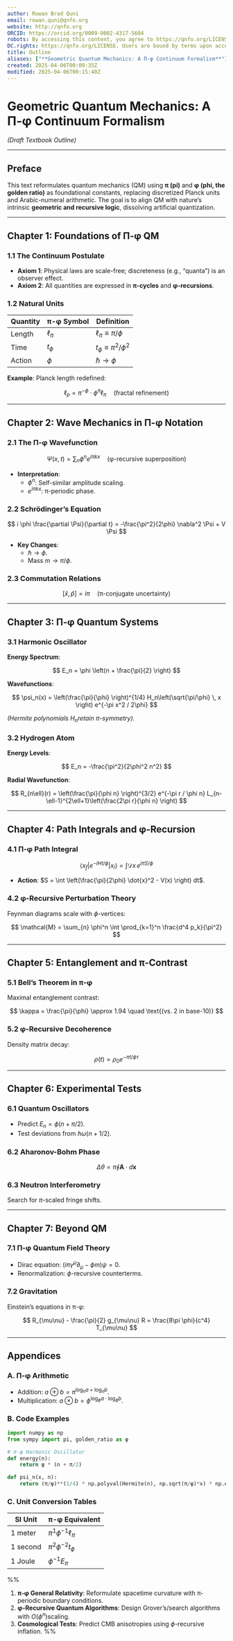 ```yaml
---
author: Rowan Brad Quni
email: rowan.quni@qnfo.org
website: http://qnfo.org
ORCID: https://orcid.org/0009-0002-4317-5604
robots: By accessing this content, you agree to https://qnfo.org/LICENSE. Non-commercial use only. Attribution required.
DC.rights: https://qnfo.org/LICENSE. Users are bound by terms upon access.
title: Outline
aliases: ["**Geometric Quantum Mechanics: A Π-φ Continuum Formalism**"]
created: 2025-04-06T00:09:35Z
modified: 2025-04-06T00:15:40Z
---
```


# **Geometric Quantum Mechanics: A Π-φ Continuum Formalism**

*(Draft Textbook Outline)*

---

## **Preface**

This text reformulates quantum mechanics (QM) using **π (pi)** and **φ (phi, the golden ratio)** as foundational constants, replacing discretized Planck units and Arabic-numeral arithmetic. The goal is to align QM with nature’s intrinsic **geometric and recursive logic**, dissolving artificial quantization.

---

## **Chapter 1: Foundations of Π-φ QM**

### **1.1 The Continuum Postulate**

- **Axiom 1**: Physical laws are scale-free; discreteness (e.g., “quanta”) is an observer effect.
- **Axiom 2**: All quantities are expressed in **π-cycles** and **φ-recursions**.

### **1.2 Natural Units**

| Quantity       | π-φ Symbol | Definition                     |
|----------------|------------|--------------------------------|
| Length         | $\ell_\pi$| $\ell_\pi \equiv \pi/\phi$|
| Time           | $t_\phi$| $t_\phi \equiv \pi^2/\phi^2$|
| Action         | $\phi$| $\hbar \rightarrow \phi$|

**Example**:
Planck length redefined:

$$
\ell_p = \pi^{-\phi} \cdot \phi^{\pi} \ell_\pi \quad \text{(fractal refinement)}
$$

---

## **Chapter 2: Wave Mechanics in Π-φ Notation**

### **2.1 The Π-φ Wavefunction**

$$
\Psi(x,t) = \sum_n \phi^n e^{i\pi k x} \quad \text{(φ-recursive superposition)}
$$

- **Interpretation**:
  - $\phi^n$: Self-similar amplitude scaling.
  - $e^{i\pi k x}$: π-periodic phase.

### **2.2 Schrödinger’s Equation**

$$
i \phi \frac{\partial \Psi}{\partial t} = -\frac{\pi^2}{2\phi} \nabla^2 \Psi + V \Psi
$$

- **Key Changes**:
  - $\hbar \rightarrow \phi$.
  - Mass $m \rightarrow \pi/\phi$.

### **2.3 Commutation Relations**

$$
[\hat{x}, \hat{p}] = i \pi \quad \text{(π-conjugate uncertainty)}
$$

---

## **Chapter 3: Π-φ Quantum Systems**

### **3.1 Harmonic Oscillator**

**Energy Spectrum**:

$$
E_n = \phi \left(n + \frac{\pi}{2} \right)
$$

**Wavefunctions**:

$$
\psi_n(x) = \left(\frac{\pi}{\phi} \right)^{1/4} H_n\left(\sqrt{\pi/\phi} \, x \right) e^{-\pi x^2 / 2\phi}
$$

*(Hermite polynomials $H_n$retain π-symmetry).*

### **3.2 Hydrogen Atom**

**Energy Levels**:

$$
E_n = -\frac{\pi^2}{2\phi^2 n^2}
$$

**Radial Wavefunction**:

$$
R_{n\ell}(r) = \left(\frac{\pi}{\phi n} \right)^{3/2} e^{-\pi r / \phi n} L_{n-\ell-1}^{2\ell+1}\left(\frac{2\pi r}{\phi n} \right)
$$

---

## **Chapter 4: Path Integrals and φ-Recursion**

### **4.1 Π-φ Path Integral**

$$
\langle x_f | e^{-iHt/\phi} | x_i \rangle = \int \mathcal{D}x \, e^{i\pi S/\phi}
$$

- **Action**: $S = \int \left(\frac{\pi}{2\phi} \dot{x}^2 - V(x) \right) dt$.

### **4.2 φ-Recursive Perturbation Theory**

Feynman diagrams scale with $\phi$-vertices:

$$
\mathcal{M} = \sum_{n} \phi^n \int \prod_{k=1}^n \frac{d^4 p_k}{\pi^2}
$$

---

## **Chapter 5: Entanglement and π-Contrast**

### **5.1 Bell’s Theorem in π-φ**

Maximal entanglement contrast:

$$
\kappa = \frac{\pi}{\phi} \approx 1.94 \quad \text{(vs. 2 in base-10)}
$$

### **5.2 φ-Recursive Decoherence**

Density matrix decay:

$$
\rho(t) = \rho_0 e^{-\pi t / \phi \tau}
$$

---

## **Chapter 6: Experimental Tests**

### **6.1 Quantum Oscillators**

- Predict $E_n = \phi(n + \pi/2)$.
- Test deviations from $\hbar \omega(n + 1/2)$.

### **6.2 Aharonov-Bohm Phase**

$$
\Delta \theta = \pi \oint \mathbf{A} \cdot d\mathbf{x}
$$

### **6.3 Neutron Interferometry**

Search for $\pi$-scaled fringe shifts.

---

## **Chapter 7: Beyond QM**

### **7.1 Π-φ Quantum Field Theory**

- Dirac equation: $(i\pi \gamma^\mu \partial_\mu - \phi m)\psi = 0$.
- Renormalization: $\phi$-recursive counterterms.

### **7.2 Gravitation**

Einstein’s equations in π-φ:

$$
R_{\mu\nu} - \frac{\pi}{2} g_{\mu\nu} R = \frac{8\pi \phi}{c^4} T_{\mu\nu}
$$

---

## **Appendices**

### **A. Π-φ Arithmetic**

- Addition: $a \oplus b = \pi^{\log_\pi a + \log_\pi b}$.
- Multiplication: $a \otimes b = \phi^{\log_\phi a \cdot \log_\phi b}$.

### **B. Code Examples**

```python  
import numpy as np  
from sympy import pi, golden_ratio as φ  

# π-φ Harmonic Oscillator  
def energy(n):  
    return φ * (n + π/2)  

def psi_n(x, n):  
    return (π/φ)**(1/4) * np.polyval(Hermite(n), np.sqrt(π/φ)*x) * np.exp(-π*x**2/(2*φ))  
```  

### **C. Unit Conversion Tables**

| SI Unit       | π-φ Equivalent          |
|---------------|-------------------------|
| 1 meter       | $\pi^{1} \phi^{-1} \ell_\pi$|
| 1 second      | $\pi^{2} \phi^{-2} t_\phi$|
| 1 Joule       | $\phi^{-1} E_\pi$|

%%

1. **π-φ General Relativity**: Reformulate spacetime curvature with π-periodic boundary conditions.
2. **φ-Recursive Quantum Algorithms**: Design Grover’s/search algorithms with $O(\phi^n)$scaling.
3. **Cosmological Tests**: Predict CMB anisotropies using $\phi$-recursive inflation.
%%
